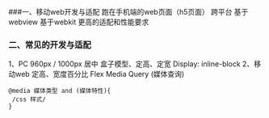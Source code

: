 <!--
 * @Author: DaiLinBo
 * @Date: 2019-10-16 23:25:17
 * @LastEditTime: 2019-10-17 21:36:31
 * @LastEditors: DaiLinBo
 * @Description: 
 -->

###一、移动web开发与适配
跑在手机端的web页面（h5页面）
跨平台
基于webview
基于webkit
更高的适配和性能要求
### 二、常见的开发与适配
1、PC
960px / 1000px 居中
盒子模型、定高、定宽
Display: inline-block
2、移动web
定高、宽度百分比
Flex
Media Query (媒体查询)
```
@media 媒体类型 and (媒体特性){
 /css 样式/
}
```
